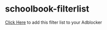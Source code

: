 # schoolbook-filterlist

[Click Here](https://subscribe.adblockplus.org/?location=https://gist.githubusercontent.com/Naviamold1/6aab51ae944b67dbe494aaf63da10643/raw/f6eb795bc39db25e156a74ed402a859b71ea2a04/schoolbook-filterlist.txt&title=SchooolBook-FilterList) to add this filter list to your Adblocker
